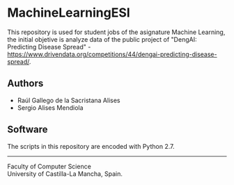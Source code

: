 # MachineLearningESI

This repository is used for student jobs of the asignature Machine Learning, the initial objetive is analyze data of the public project of "DengAI: Predicting Disease Spread" - https://www.drivendata.org/competitions/44/dengai-predicting-disease-spread/.

## Authors
* Raúl Gallego de la Sacristana Alises
* Sergio Alises Mendiola

## Software
The scripts in this repository are encoded with Python 2.7.

---------------------------------------------------------------
Faculty of Computer Science <br>
University of Castilla-La Mancha, Spain.


